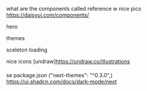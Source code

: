what are the components called reference w nice pics https://daisyui.com/components/

hero

themes

sceleton loading

nice icons
[undraw]https://undraw.co/illustrations

####

se package.json ("next-themes": "^0.3.0",) https://ui.shadcn.com/docs/dark-mode/next
